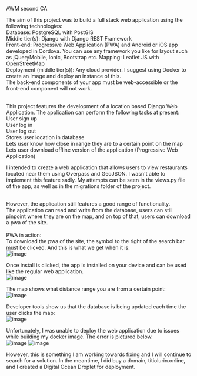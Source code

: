 AWM second CA

The aim of this project was to build a full stack web application using the following technologies:<br />
Database: PostgreSQL with PostGIS<br />
Middle tier(s): Django with Django REST Framework<br />
Front-end: Progressive Web Application (PWA) and Android or iOS app developed in Cordova. 
You can use any framework you like for layout such as jQueryMobile, Ionic, Bootstrap etc.
Mapping: Leaflet JS with OpenStreetMap<br />
Deployment (middle tier(s)): Any cloud provider. I suggest using Docker to create an image and deploy an instance of this. <br />
The back-end components of your app must be web-accessible or the front-end component will not work.<br /><br />

This project features the development of a location based Django Web Application. The application can perform the following
tasks at present:<br />
User sign up<br />
User log in<br />
User log out<br />
Stores user location in database<br />
Lets user know how close in range they are to a certain point on the map<br />
Lets user download offline version of the application (Progressive Web Application)<br />

I intended to create a web application that allows users to view restaurants located near them using Overpass and GeoJSON. I wasn't able
to implement this feature sadly. My attempts can be seen in the views.py file of the app, as well as in the migrations folder of the project.<br /><br />

However, the application still features a good range of functionality. <br />
The application can read and write from the database, users can still pinpoint where they are on the map, and on top of that, users can download a pwa of the site.<br /><br />
PWA in action:<br />
To download the pwa of the site, the symbol to the right of the search bar must be clicked. And this is what we get when it is:<br />
![image](https://user-images.githubusercontent.com/71713573/206995114-f1c394b6-72c4-4de4-92a4-1a14f6409ed9.png)

Once install is clicked, the app is installed on your device and can be used like the regular web application.<br />
![image](https://user-images.githubusercontent.com/71713573/206995557-f9ca664c-ff1b-47bc-9302-9e18ace37f6f.png)

The map shows what distance range you are from a certain point:<br />
![image](https://user-images.githubusercontent.com/71713573/206995882-073e6b32-2779-4a9d-aac2-2d312becd24d.png)

Developer tools show us that the database is being updated each time the user clicks the map:<br />
![image](https://user-images.githubusercontent.com/71713573/206996247-464a7d4d-c41f-44cc-9b82-1e25230ce7c9.png)

Unfortunately, I was unable to deploy the web application due to issues while building my docker image. The error is pictured below.<br />
![image](https://user-images.githubusercontent.com/71713573/207322263-a8850815-3ab5-412f-8002-b60b35f5222f.png)
![image](https://user-images.githubusercontent.com/71713573/206997059-4aeed83e-0146-445f-8df4-49e309add4f5.png)


However, this is something I am working towards fixing and I will continue to search for a solution. In the meantime, I did buy a domain, titiolurin.online,
and I created a Digital Ocean Droplet for deployment.





